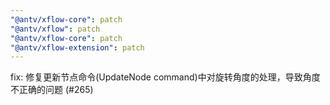 ```yaml
---
"@antv/xflow-core": patch
"@antv/xflow": patch
"@antv/xflow-core": patch
"@antv/xflow-extension": patch
---
```


fix: 修复更新节点命令(UpdateNode command)中对旋转角度的处理，导致角度不正确的问题 (#265)
